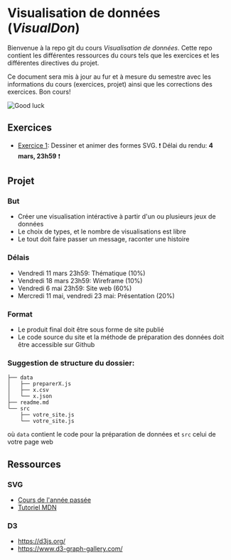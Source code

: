 # Visualisation de données (*VisualDon*)
Bienvenue à la repo git du cours *Visualisation de données*. Cette repo contient les différentes ressources du cours tels que les exercices et les différentes directives du projet. 

Ce document sera mis à jour au fur et à mesure du semestre avec les informations du cours (exercices, projet) ainsi que les corrections des exercices. Bon cours!


![Good luck](https://media.giphy.com/media/j1Xyt3DHfJcmk/giphy.gif)


## Exercices 
* [Exercice 1](https://github.com/romanoe/visualdon-22/tree/main/01-SVG): Dessiner et animer des formes SVG. ❗ Délai du rendu: **4 mars, 23h59** ❗


## Projet

### But
* Créer une visualisation intéractive à partir d'un ou plusieurs jeux de données
* Le choix de types, et le nombre de visualisations est libre
* Le tout doit faire passer un message, raconter une histoire 

### Délais
* Vendredi 11 mars 23h59: Thématique (10%)
* Vendredi 18 mars 23h59: Wireframe (10%)
* Vendredi 6 mai 23h59: Site web (60%)
* Mercredi 11 mai, vendredi 23 mai: Présentation (20%)

### Format

* Le produit final doit être sous forme de site publié
* Le code source du site et la méthode de préparation des données doit être accessible sur Github

### Suggestion de structure du dossier:

```
├── data
│   ├── preparerX.js
│   ├── x.csv
│   └── x.json
├── readme.md
└── src
    ├── votre_site.js
    └── votre_site.js
```

où `data` contient le code pour la préparation de données et `src` celui de votre page web

## Ressources
### SVG
* [Cours de l'année passée](https://observablehq.com/@idris-maps/svg)
* [Tutoriel MDN](https://developer.mozilla.org/en-US/docs/Web/SVG/Tutorial)

### D3
* https://d3js.org/
* https://www.d3-graph-gallery.com/
